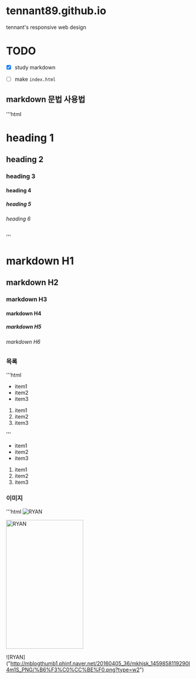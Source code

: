 # tennant89.github.io
tennant's responsive web design



# TODO
- [x] study markdown
- [ ] make `index.html`


## markdown 문법 사용법

<!-- '''css -->
<!-- '''js -->
'''html

<h1>heading 1</h1>
<h2>heading 2</h2>
<h3>heading 3</h3>
<h4>heading 4</h4>
<h5>heading 5</h5>
<h6>heading 6</h6>
'''

# markdown H1
## markdown H2
### markdown H3
#### markdown H4
##### markdown H5
###### markdown H6


### 목록

'''html
<ul>
	<li>item1</li>
	<li>item2</li>
	<li>item3</li>
</ul>

<ol>
	<li>item1</li>
	<li>item2</li>
	<li>item3</li>
</ol>

'''


- item1
- item2
- item3


1. item1
1. item2
1. item3


### 이미지

'''html
<img src="http://mblogthumb1.phinf.naver.net/20160405_36/mkhjsk_1459858119290I4m1S_PNG/%B6%F3%C0%CC%BE%F0.png?type=w2" alt="RYAN">

<img src="http://mblogthumb1.phinf.naver.net/20160405_36/mkhjsk_1459858119290I4m1S_PNG/%B6%F3%C0%CC%BE%F0.png?type=w2" alt="RYAN" width="210" height="350">


![RYAN] ("http://mblogthumb1.phinf.naver.net/20160405_36/mkhjsk_1459858119290I4m1S_PNG/%B6%F3%C0%CC%BE%F0.png?type=w2")